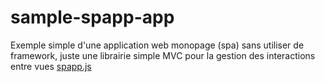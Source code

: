 # sample-spapp-app

Exemple simple d'une application web monopage (spa) sans utiliser de framework, juste une librairie simple MVC pour la gestion des interactions entre vues [spapp.js](https://github.com/c-smile/spapp)
